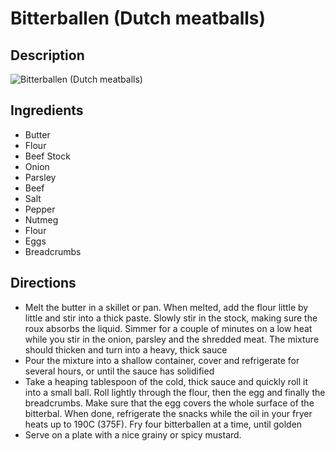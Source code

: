 # Bitterballen (Dutch meatballs)

## Description
![Bitterballen (Dutch meatballs)](https://www.themealdb.com/images/media/meals/lhqev81565090111.jpg "Bitterballen (Dutch meatballs)")

## Ingredients
- Butter
- Flour
- Beef Stock
- Onion
- Parsley
- Beef
- Salt
- Pepper
- Nutmeg
- Flour
- Eggs
- Breadcrumbs

## Directions
- Melt the butter in a skillet or pan. When melted, add the flour little by little and stir into a thick paste. Slowly stir in the stock, making sure the roux absorbs the liquid. Simmer for a couple of minutes on a low heat while you stir in the onion, parsley and the shredded meat. The mixture should thicken and turn into a heavy, thick sauce
- Pour the mixture into a shallow container, cover and refrigerate for several hours, or until the sauce has solidified
- Take a heaping tablespoon of the cold, thick sauce and quickly roll it into a small ball. Roll lightly through the flour, then the egg and finally the breadcrumbs. Make sure that the egg covers the whole surface of the bitterbal. When done, refrigerate the snacks while the oil in your fryer heats up to 190C (375F). Fry four bitterballen at a time, until golden
- Serve on a plate with a nice grainy or spicy mustard. 
